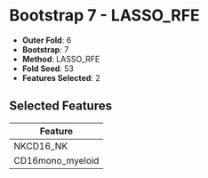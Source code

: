 # Bootstrap 7 - LASSO_RFE

- **Outer Fold**: 6
- **Bootstrap**: 7
- **Method**: LASSO_RFE
- **Fold Seed**: 53
- **Features Selected**: 2

## Selected Features

| Feature |
|---------|
| NKCD16_NK |
| CD16mono_myeloid |
